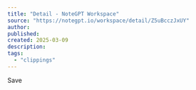 ```yaml
---
title: "Detail - NoteGPT Workspace"
source: "https://notegpt.io/workspace/detail/Z5uBcczJxUY"
author:
published:
created: 2025-03-09
description:
tags:
  - "clippings"
---
```

Save